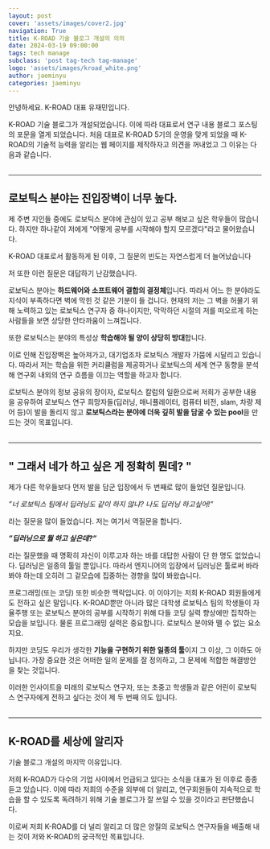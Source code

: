 ```yaml
---
layout: post
cover: 'assets/images/cover2.jpg'
navigation: True
title: K-ROAD 기술 블로그 개설의 의의
date: 2024-03-19 09:00:00
tags: tech manage
subclass: 'post tag-tech tag-manage'
logo: 'assets/images/kroad_white.png'
author: jaeminyu
categories: jaeminyu
---
```



안녕하세요. K-ROAD 대표 유재민입니다.


K-ROAD 기술 블로그가 개설되었습니다. 이에 따라 대표로서 연구 내용 블로그 포스팅의 포문을 열게 되었습니다.
처음 대표로 K-ROAD 5기의 운영을 맞게 되었을 때 K-ROAD의 기술적 능력을 알리는 웹 페이지를 제작하자고 의견을 꺼내었고 그 이유는 다음과 같습니다.
<br/><br/>
<hr/>

## 로보틱스 분야는 진입장벽이 너무 높다.
제 주변 지인들 중에도 로보틱스 분야에 관심이 있고 공부 해보고 싶은 학우들이 많습니다. 하지만 하나같이 저에게 "어떻게 공부를 시작해야 할지 모르겠다"라고 물어왔습니다.

K-ROAD 대표로서 활동하게 된 이후, 그 질문의 빈도는 자연스럽게 더 늘어났습니다

저 또한 이런 질문은 대답하기 난감했습니다.

로보틱스 분야는 **하드웨어와 소프트웨어 결합의 결정체**입니다. 따라서 어느 한 분야라도 지식이 부족하다면 벽에 막힌 것 같은 기분이 들 겁니다. 현재의 저는 그 벽을 허물기 위해 노력하고 있는 로보틱스 연구자 중 하나이지만, 막막하던 시절의 저를 떠오르게 하는 사람들을 보면 상당한 안타까움이 느껴집니다.

또한 로보틱스는 분야의 특성상 **학습해야 될 양이 상당히 방대**합니다.

이로 인해 진입장벽은 높아져가고, 대기업조차 로보틱스 개발자 가뭄에 시달리고 있습니다.
따라서 저는 학습을 위한 커리큘럼을 제공하거나 로보틱스의 세계 연구 동향을 분석해 연구회 내외의 연구 흐름을 이끄는 역할을 하고자 합니다.

로보틱스 분야의 정보 공유의 장이자, 로보틱스 칼럼의 일환으로써 저희가 공부한 내용을 공유하여 로보틱스 연구 희망자들(딥러닝, 매니퓰레이터, 컴퓨터 비전, slam, 차량 제어 등)이 발을 돌리지 않고 **로보틱스라는 분야에 더욱 깊히 발을 담굴 수 있는 pool**을 만드는 것이 목표입니다.
<br/><br/>
<hr/>

## " 그래서 네가 하고 싶은 게 정확히 뭔데? "

제가 다른 학우들보다 먼저 발을 담군 입장에서 두 번째로 많이 들었던 질문입니다.

*”너 로보틱스 팀에서 딥러닝도 같이 하지 않냐? 나도 딥러닝 하고싶어!”*

라는 질문을 많이 들었습니다. 저는 여기서 역질문을 합니다.

***”딥러닝으로 뭘 하고 싶은데?”***

라는 질문했을 때 명확히 자신이 이루고자 하는 바를 대답한 사람이 단 한 명도 없었습니다. 딥러닝은 일종의 툴일 뿐입니다. 따라서 엔지니어의 입장에서 딥러닝은 툴로써 바라봐야 하는데 오히려 그 겉모습에 집중하는 경향을 많이 봐왔습니다.

프로그래밍(또는 코딩) 또한 비슷한 맥락입니다. 이 이야기는 저희 K-ROAD 회원들에게도 전하고 싶은 말입니다. 
K-ROAD뿐만 아니라 많은 대학생 로보틱스 팀의 학생들이 자율주행 또는 로보틱스 분야의 공부를 시작하기 위해 다들 코딩 실력 향상에만 집착하는 모습을 보입니다. 물론 프로그래밍 실력은 중요합니다. 로보틱스 분야와 뗄 수 없는 요소지요.

하지만 코딩도 우리가 생각한 **기능을 구현하기 위한 일종의 툴**이지 그 이상, 그 이하도 아닙니다. 가장 중요한 것은 어떠한 일의 문제를 잘 정의하고, 그 문제에 적합한 해결방안을 찾는 것입니다.

이러한 인사이트을 미래의 로보틱스 연구자, 또는 초중고 학생들과 같은 어린이 로보틱스 연구자에게 전하고 싶다는 것이 제 두 번째 의도 입니다.
<br/><br/>
<hr/>

## K-ROAD를 세상에 알리자

기술 블로그 개설의 마지막 이유입니다.

저희 K-ROAD가 다수의 기업 사이에서 언급되고 있다는 소식을 대표가 된 이후로 종종 듣고 있습니다. 이에 따라 저희의 수준을 외부에 더 알리고, 연구회원들이 지속적으로 학습을 할 수 있도록 독려하기 위해 기술 블로그가 잘 쓰일 수 있을 것이라고 판단했습니다.

이로써 저희 K-ROAD를 더 널리 알리고 더 많은 양질의 로보틱스 연구자들을 배출해 내는 것이 저와 K-ROAD의 궁극적인 목표입니다.
